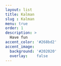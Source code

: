 ```yaml
---
layout: list
title: Kalman
slug : Kalman
menu: true
order: 1
description: >
  Have fun
accent_color: '#268bd2'
accent_image:
  background: '#202020'
  overlay:    false
---
```

